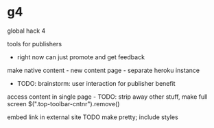 # g4
global hack 4

tools for publishers
- right now can just promote and get feedback

make native content - new content page - separate heroku instance
- TODO: brainstorm: user interaction for publisher benefit

access content in single page - TODO: strip away other stuff, make full screen
$(".top-toolbar-cntnr").remove()

embed link in external site
TODO make pretty; include styles
